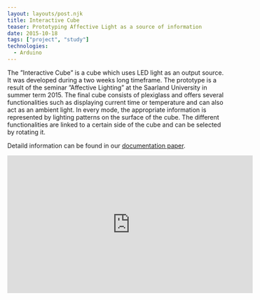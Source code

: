 ```yaml
---
layout: layouts/post.njk
title: Interactive Cube
teaser: Prototyping Affective Light as a source of information
date: 2015-10-18
tags: ["project", "study"]
technologies:
  - Arduino
---
```


The ”Interactive Cube” is a cube which uses LED light as an output source. It was developed during a two weeks long timeframe. The prototype is a result of the seminar ”Affective Lighting” at the Saarland University in summer term 2015. The final cube consists of plexiglass and offers several functionalities such as displaying current time or temperature and can also act as an ambient light. In every mode, the appropriate information is represented by lighting patterns on the surface of the cube. The different functionalities are linked to a certain side of the cube and can be selected by rotating it.

Detaild information can be found in our <a href="{{ '/assets/projects/interactive-cube/interactive-cube-paper.pdf' | url}}" target="_blank" rel="noopener">documentation paper</a>.


<iframe  allow="accelerometer; autoplay; encrypted-media; gyroscope; picture-in-picture"  width="560" height="315" src="https://www.youtube-nocookie.com/embed/JcHGeRg2r_g" frameborder="0" allow="accelerometer; autoplay; encrypted-media; gyroscope; picture-in-picture" allowfullscreen></iframe>